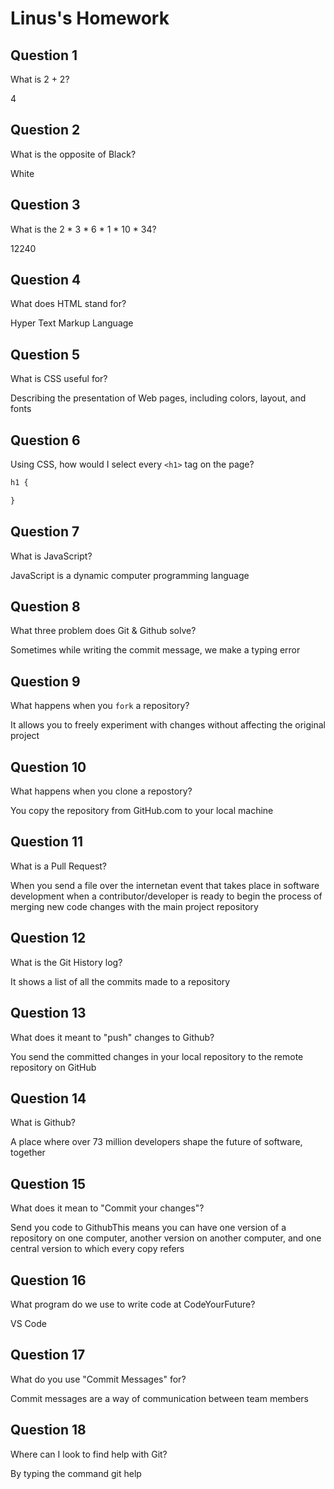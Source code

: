 # Linus's Homework

## Question 1

What is 2 + 2?

4

## Question 2

What is the opposite of Black?

White

## Question 3

What is the  2 * 3 * 6 * 1 * 10 * 34?

12240

## Question 4 

What does HTML stand for?

Hyper Text Markup Language

## Question 5

What is CSS useful for?

Describing the presentation of Web pages, including colors, layout, and fonts

## Question 6

Using CSS, how would I select every `<h1>` tag on the page?

```css
h1 {

}
```

## Question 7

What is JavaScript?

JavaScript is a dynamic computer programming language

## Question 8

What three problem does Git & Github solve?

Sometimes while writing the commit message, we make a typing error

## Question 9

What happens when you `fork` a repository?

It allows you to freely experiment with changes without affecting the original project

## Question 10 

What happens when you clone a repostory?

You copy the repository from GitHub.com to your local machine

## Question 11

What is a Pull Request?

When you send a file over the internetan event that takes place in software development when a contributor/developer is ready to begin the process of merging new code changes with the main project repository

## Question 12

What is the Git History log?

It shows a list of all the commits made to a repository

## Question 13

What does it meant to "push" changes to Github?

You send the committed changes in your local repository to the remote repository on GitHub

## Question 14

What is Github?

A place where over 73 million developers shape the future of software, together

## Question 15

What does it mean to "Commit your changes"?

Send you code to GithubThis means you can have one version of a repository on one computer, another version on another computer, and one central version to which every copy refers

## Question 16

What program do we use to write code at CodeYourFuture?

VS Code

## Question 17

What do you use "Commit Messages" for?

Commit messages are a way of communication between team members

## Question 18

Where can I look to find help with Git?

By typing the command git help